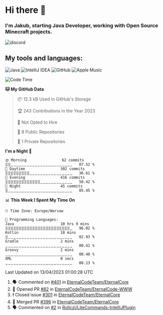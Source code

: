 
# Hi there 👋

### I'm Jakub, starting Java Developer, working with Open Source Minecraft projects.


![discord](https://discord.c99.nl/widget/theme-2/533345209434767372.png)
## My tools and languages:
<img alt="Java" src="https://img.shields.io/badge/java-%23ED8B00.svg?style=for-the-badge&logo=java&logoColor=white"/> <img alt="IntelliJ IDEA" src="https://img.shields.io/badge/IntelliJIDEA-000000.svg?style=for-the-badge&logo=intellij-idea&logoColor=white"/> <img alt="GitHub" src="https://img.shields.io/badge/github-%23121011.svg?style=for-the-badge&logo=github&logoColor=white"/> <img alt="Apple Music" src="https://img.shields.io/badge/Apple_Music-9933CC?style=for-the-badge&logo=apple-music&logoColor=white" />

<!--START_SECTION:waka-->
![Code Time](http://img.shields.io/badge/Code%20Time-140%20hrs%2043%20mins-blue)

**🐱 My GitHub Data** 

> 📦 12.3 kB Used in GitHub's Storage 
 > 
> 🏆 243 Contributions in the Year 2023
 > 
> 🚫 Not Opted to Hire
 > 
> 📜 8 Public Repositories 
 > 
> 🔑 1 Private Repositories 
 > 
**I'm a Night 🦉** 

```text
🌞 Morning                62 commits          ⣿⣿⣀⣀⣀⣀⣀⣀⣀⣀⣀⣀⣀⣀⣀⣀⣀⣀⣀⣀⣀⣀⣀⣀⣀   07.52 % 
🌆 Daytime                302 commits         ⣿⣿⣿⣿⣿⣿⣿⣿⣿⣀⣀⣀⣀⣀⣀⣀⣀⣀⣀⣀⣀⣀⣀⣀⣀   36.61 % 
🌃 Evening                416 commits         ⣿⣿⣿⣿⣿⣿⣿⣿⣿⣿⣿⣿⣿⣀⣀⣀⣀⣀⣀⣀⣀⣀⣀⣀⣀   50.42 % 
🌙 Night                  45 commits          ⣿⣀⣀⣀⣀⣀⣀⣀⣀⣀⣀⣀⣀⣀⣀⣀⣀⣀⣀⣀⣀⣀⣀⣀⣀   05.45 % 
```


📊 **This Week I Spent My Time On** 

```text
🕑︎ Time Zone: Europe/Warsaw

💬 Programming Languages: 
Java                     10 hrs 9 mins       ⣿⣿⣿⣿⣿⣿⣿⣿⣿⣿⣿⣿⣿⣿⣿⣿⣿⣿⣿⣿⣿⣿⣿⣿⣀   96.02 % 
Kotlin                   18 mins             ⣿⣀⣀⣀⣀⣀⣀⣀⣀⣀⣀⣀⣀⣀⣀⣀⣀⣀⣀⣀⣀⣀⣀⣀⣀   02.93 % 
Gradle                   2 mins              ⣀⣀⣀⣀⣀⣀⣀⣀⣀⣀⣀⣀⣀⣀⣀⣀⣀⣀⣀⣀⣀⣀⣀⣀⣀   00.41 % 
Groovy                   2 mins              ⣀⣀⣀⣀⣀⣀⣀⣀⣀⣀⣀⣀⣀⣀⣀⣀⣀⣀⣀⣀⣀⣀⣀⣀⣀   00.40 % 
XML                      0 secs              ⣀⣀⣀⣀⣀⣀⣀⣀⣀⣀⣀⣀⣀⣀⣀⣀⣀⣀⣀⣀⣀⣀⣀⣀⣀   00.13 % 
```


 Last Updated on 13/04/2023 01:00:28 UTC
<!--END_SECTION:waka-->

<!--START_SECTION:activity-->
1. 🗣 Commented on [#401](https://github.com/EternalCodeTeam/EternalCore/issues/401) in [EternalCodeTeam/EternalCore](https://github.com/EternalCodeTeam/EternalCore)
2. 💪 Opened PR [#82](https://github.com/EternalCodeTeam/EternalCode-WWW/pull/82) in [EternalCodeTeam/EternalCode-WWW](https://github.com/EternalCodeTeam/EternalCode-WWW)
3. ❗️ Closed issue [#301](https://github.com/EternalCodeTeam/EternalCore/issues/301) in [EternalCodeTeam/EternalCore](https://github.com/EternalCodeTeam/EternalCore)
4. 🎉 Merged PR [#396](https://github.com/EternalCodeTeam/EternalCore/pull/396) in [EternalCodeTeam/EternalCore](https://github.com/EternalCodeTeam/EternalCore)
5. 🗣 Commented on [#2](https://github.com/Rollczi/LiteCommands-IntelliJPlugin/issues/2) in [Rollczi/LiteCommands-IntelliJPlugin](https://github.com/Rollczi/LiteCommands-IntelliJPlugin)
<!--END_SECTION:activity-->
